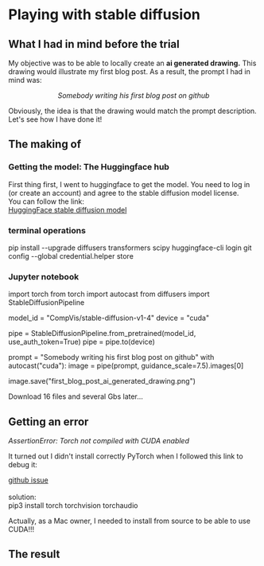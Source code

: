 # Playing with stable diffusion

## What I had in mind before the trial

My objective was to be able to locally create an <b>ai generated drawing.</b>
This drawing would illustrate my first blog post.
As a result, the prompt I had in mind was:
<p style='text-align: center;'><i>Somebody writing his first blog post on github</i></p>
Obviously, the idea is that the drawing would match the prompt description.
Let's see how I have done it!

## The making of

### Getting the model: The Huggingface hub
First thing first, I went to huggingface to get the model. You need to log in (or create an account) and agree to the stable diffusion model license. 
<br>You can follow the link:
<br>[HuggingFace stable diffusion model](https://huggingface.co/CompVis/stable-diffusion-v1-4)

### terminal operations

pip install --upgrade diffusers transformers scipy
huggingface-cli login
git config --global credential.helper store

### Jupyter notebook

import torch
from torch import autocast
from diffusers import StableDiffusionPipeline

model_id = "CompVis/stable-diffusion-v1-4"
device = "cuda"


pipe = StableDiffusionPipeline.from_pretrained(model_id, use_auth_token=True)
pipe = pipe.to(device)

prompt = "Somebody writing his first blog post on github"
with autocast("cuda"):
    image = pipe(prompt, guidance_scale=7.5).images[0]  
    
image.save("first_blog_post_ai_generated_drawing.png")

Download 16 files and several Gbs later...

## Getting an error

<i>AssertionError: Torch not compiled with CUDA enabled</i>

It turned out I didn't install correctly PyTorch when I followed this link to debug it:

[github issue](https://github.com/pytorch/pytorch/issues/30664)
<br><br>solution:
<br>pip3 install torch torchvision torchaudio

Actually, as a Mac owner, I needed to install from source to be able to use CUDA!!!

## The result

